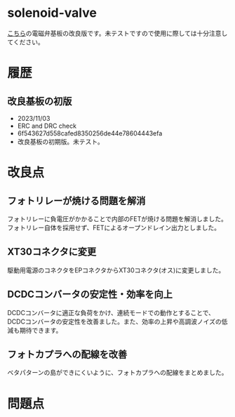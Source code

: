 # solenoid-valve
[こちら](https://github.com/funi007/solenoid-valve.git)の電磁弁基板の改良版です。未テストですので使用に際しては十分注意してください。

# 履歴
## 改良基板の初版
- 2023/11/03
- ERC and DRC check
- 6f543627d558cafed8350256de44e78604443efa
- 改良基板の初期版。未テスト。

# 改良点
## フォトリレーが焼ける問題を解消
フォトリレーに負電圧がかかることで内部のFETが焼ける問題を解消しました。フォトリレー自体を採用せず、FETによるオープンドレイン出力としました。

## XT30コネクタに変更
駆動用電源のコネクタをEPコネクタからXT30コネクタ(オス)に変更しました。

## DCDCコンバータの安定性・効率を向上
DCDCコンバータに適正な負荷をかけ、連続モードでの動作とすることで、DCDCコンバータの安定性を改善ました。また、効率の上昇や高調波ノイズの低減も期待できます。

## フォトカプラへの配線を改善
ベタパターンの島ができにくいように、フォトカプラへの配線をまとめました。

# 問題点